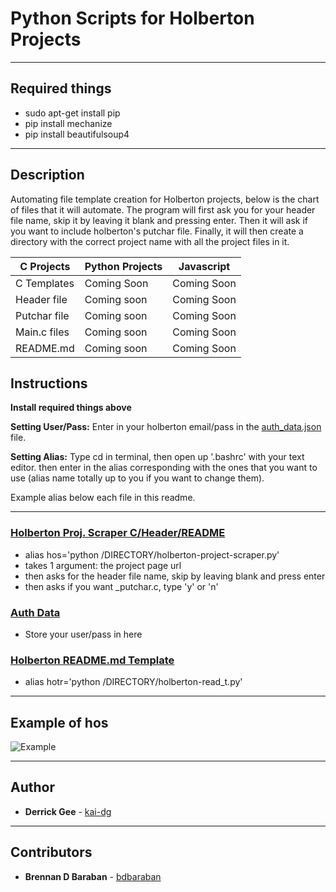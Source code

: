 # Python Scripts for Holberton Projects

---

## Required things

* sudo apt-get install pip
* pip install mechanize
* pip install beautifulsoup4

---

## Description

Automating file template creation for Holberton projects, below is the chart of files that it will automate. The program will first ask you for your header file name, skip it by leaving it blank and pressing enter. Then it will ask if you want to include holberton's putchar file. Finally, it will then create a directory with the correct project name with all the project files in it.

| C Projects  | Python Projects | Javascript |
| ------------- | ------------- | ------------- |
| C Templates  | Coming Soon | Coming Soon |
| Header file  | Coming soon |  Coming Soon |
| Putchar file  | Coming soon |  Coming Soon |
| Main.c files  | Coming soon |  Coming Soon |
| README.md  | Coming soon |  Coming Soon |

## Instructions

**Install required things above**

**Setting User/Pass:** Enter in your holberton email/pass in the [auth_data.json](./auth_data.json) file.

**Setting Alias:** Type cd in terminal, then open up '.bashrc' with your text editor. then enter in the alias corresponding with the ones that you want to use (alias name totally up to you if you want to change them).

Example alias below each file in this readme.

---

### [Holberton Proj. Scraper C/Header/README](./holberton-project-scraper.py)
* alias hos='python /DIRECTORY/holberton-project-scraper.py'
* takes 1 argument: the project page url
* then asks for the header file name, skip by leaving blank and press enter
* then asks if you want _putchar.c, type 'y' or 'n'

### [Auth Data](./auth_data.json)
* Store your user/pass in here

### [Holberton README.md Template](./holberton-read_t.py)
* alias hotr='python /DIRECTORY/holberton-read_t.py'

---
## Example of hos

![Example](https://i.imgur.com/3gVa0Qq.png)

---

## Author
* **Derrick Gee** - [kai-dg](https://github.com/kai-dg)

---

## Contributors
* **Brennan D Baraban** - [bdbaraban](https://github.com/bdbaraban)
